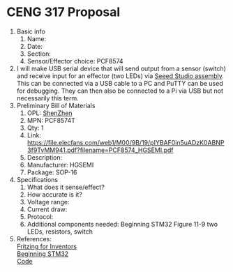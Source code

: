 # CENG 317 Proposal
1. Basic info
    1. Name: 
	2. Date: 
	3. Section:
	4. Sensor/Effector choice: PCF8574
2. I will make USB serial device that will send output from a sensor (switch) and receive input for an effector (two LEDs) via [Seeed Studio assembly](https://www.seeedstudio.com/fusion_pcb.html). This can be connected via a USB cable to a PC and PuTTY can be used for debugging. They can then also be connected to a Pi via USB but not necessarily this term. 
3. Preliminary Bill of Materials
    1. OPL: [ShenZhen](https://www.seeedstudio.com/opl.html)
    2. MPN: PCF8574T
	3. Qty: 1
	4. Link: https://file.elecfans.com/web1/M00/9B/19/pIYBAF0in5uADzK0ABNP3f9TvMM941.pdf?filename=PCF8574_HGSEMI.pdf
    5. Description:	
	6. Manufacturer: HGSEMI
	7. Package: SOP-16
4. Specifications
    1. What does it sense/effect?
	2. How accurate is it?
    3. Voltage range:
	4. Current draw:
	5. Protocol:
	6. Additional components needed: Beginning STM32 Figure 11-9 two LEDs, resistors, switch
5. References:    
[Fritzing for Inventors](https://learning-oreilly-com.ezproxy.humber.ca/library/view/fritzing-for-inventors/9780071844642/ch01.html#ch01)    
[Beginning STM32](https://learning-oreilly-com.ezproxy.humber.ca/library/view/beginning-stm32-developing/9781484236246/html/465982_1_En_1_Chapter.xhtml)     
[Code](https://github.com/Apress/Beg-STM32-Devel-FreeRTOS-libopencm3-GCC/tree/master/rtos/i2c-pcf8574)